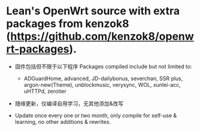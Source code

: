 Lean's OpenWrt source with extra packages from kenzok8 (https://github.com/kenzok8/openwrt-packages).
=

- 固件包括但不限于以下程序 Packages compiled include but not limited to: 
  - ADGuardHome, advanced, JD-dailybonus, severchan, SSR plus, argon-new(Theme), unblockmusic, verysync, WOL, xunlei-acc, uHTTPd, zerotier

- 随缘更新，仅编译自用学习，无其他添加&改写
- Update once every one or two month, only compile for self-use & learning, no other additions & rewrites.
